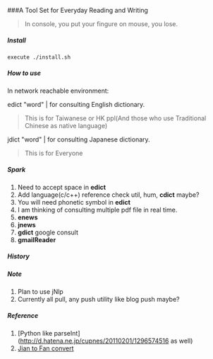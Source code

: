 ###A Tool Set for Everyday Reading and Writing
>In console, you put your fingure on mouse, you lose.

##### Install
	execute ./install.sh

##### How to use
In network reachable environment:

edict "word" | for consulting English dictionary.
>This is for Taiwanese or HK ppl\(And those who use Traditional Chinese as native language\)

jdict "word" | for consulting Japanese dictionary.
>This is for Everyone

##### Spark
1. Need to accept space in **edict**
2. Add language(c/c++) reference check util, hum, **cdict** maybe?
3. You will need phonetic symbol in **edict**
4. I am thinking of consulting multiple pdf file in real time.
5. **enews**
6. **jnews**
7. **gdict** google consult
8. **gmailReader**

##### History

##### Note
1. Plan to use jNlp
2. Currently all pull, any push utility like blog push maybe?

##### Reference
1. [Python like parseInt](http://d.hatena.ne.jp/cupnes/20110201/1296574516 as well)
2. [Jian to Fan convert](https://code.google.com/p/python-jianfan/)

